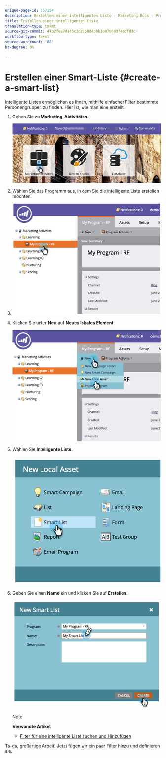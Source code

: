 ```yaml
---
unique-page-id: 557154
description: Erstellen einer intelligenten Liste - Marketing Docs - Produktdokumentation
title: Erstellen einer intelligenten Liste
translation-type: tm+mt
source-git-commit: 47b2fee7d146c3dc558d4bbb10070683f4cdfd3d
workflow-type: tm+mt
source-wordcount: '88'
ht-degree: 0%

---
```



# Erstellen einer Smart-Liste {#create-a-smart-list}

Intelligente Listen ermöglichen es Ihnen, mithilfe einfacher Filter bestimmte Personengruppen zu finden. Hier ist, wie man eine erstellt.

1. Gehen Sie zu **Marketing-Aktivitäten**.

   ![](assets/login-marketing-activities.png)

1. Wählen Sie das Programm aus, in dem Sie die intelligente Liste erstellen möchten.
1. ![Dies ist ein Test](assets/image2014-8-11-10-3a17-3a8.png)

1. Klicken Sie unter **Neu** auf **Neues lokales Element**.

   ![](assets/image2014-9-9-16-3a26-3a28.png)

1. Wählen Sie **Intelligente Liste**.

   ![](assets/image2014-9-9-16-3a27-3a18.png)

1. Geben Sie einen **Name** ein und klicken Sie auf **Erstellen**.

   ![](assets/image2014-9-9-16-3a27-3a39.png)

   >[!NOTE]
   >
   >**Verwandte Artikel**
   >
   >    
   >    
   >    * [Filter für eine intelligente Liste suchen und Hinzufügen](find-and-add-filters-to-a-smart-list.md)


Ta-da, großartige Arbeit! Jetzt fügen wir ein paar Filter hinzu und definieren sie.